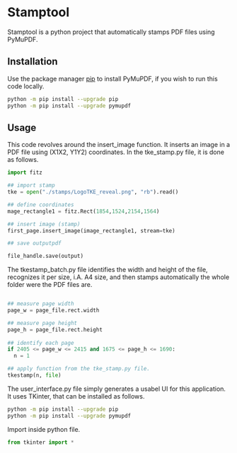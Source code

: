 # Stamptool

Stamptool is a python project that automatically stamps PDF files using PyMuPDF.

## Installation

Use the package manager [pip](https://pip.pypa.io/en/stable/) to install PyMuPDF, if you wish to run this code locally.

```bash
python -m pip install --upgrade pip
python -m pip install --upgrade pymupdf
```

## Usage
This code revolves around the insert_image function. It inserts an image in a PDF file using (X1X2, Y1Y2) coordinates.
In the tke_stamp.py file, it is done as follows.

```python
import fitz

## import stamp 
tke = open("./stamps/LogoTKE_reveal.png", "rb").read()

## define coordinates
mage_rectangle1 = fitz.Rect(1854,1524,2154,1564)

## insert image (stamp)
first_page.insert_image(image_rectangle1, stream=tke)

## save outputpdf

file_handle.save(output)

```

The tkestamp_batch.py file identifies the width and height of the file, recognizes it per size, i.A. A4 size, and then stamps automatically the whole folder were the PDF files are.

```python

## measure page width
page_w = page_file.rect.width

## measure page height
page_h = page_file.rect.height
        
## identify each page
if 2405 <= page_w <= 2415 and 1675 <= page_h <= 1690:
  n = 1

## apply function from the tke_stamp.py file.
tkestamp(n, file)


```

The user_interface.py file simply generates a usabel UI for this application. It uses TKinter, that can be installed as follows.

```bash
python -m pip install --upgrade pip
python -m pip install --upgrade pymupdf
```

Import inside python file.
```python
from tkinter import *

```


